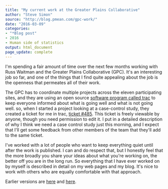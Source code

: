 ```yaml
---
title: "My current work at the Greater Plains Collaborative"
author: "Steve Simon"
source: "http://blog.pmean.com/gpc-work/"
date: "2016-03-09"
categories:
- "*Blog post"
- 2016
- Human side of statistics
output: html_document
page_update: complete
---
```


I'm spending a fair amount of time over the next few months working with Russ Waitman and the Greater Plains Collaborative (GPC). It's an interesting job so far, and one of the things that I find quite appealing about the job is the openness that permeates all of their work.

<!---More--->

The GPC has to coordinate multiple projects across the eleven participating sites, and they are using an open source [software program called trac](https://trac.edgewall.org/) to keep everyone informed about what is going well and what is not going well. so, when I started a project looking at a case-control study, they created a ticket for me in trac, [ticket \#485](https://informatics.gpcnetwork.org/trac/Project/ticket/485). This ticket is freely viewable by anyone, though you need permission to edit it. I put in a detailed description of why I think we need a case control study just this morning, and I expect that I'll get some feedback from other members of the team that they'll add to the same ticket.

I've worked with a lot of people who want to keep everything quiet until after the work is published. I can and do respect that, but I honestly feel that the more broadly you share your ideas about what you're working on, the better off you are in the long run. So everything that I have ever worked on by myself is described in detail on my web pages and my blog. It's nice to work with others who are equally comfortable with that approach.

 
Earlier versions are [here][sim1] and [here][sim2].
 
[sim1]: http://blog.pmean.com/gpc-work/
[sim2]: http://new.pmean.com/gpc-work/
 
